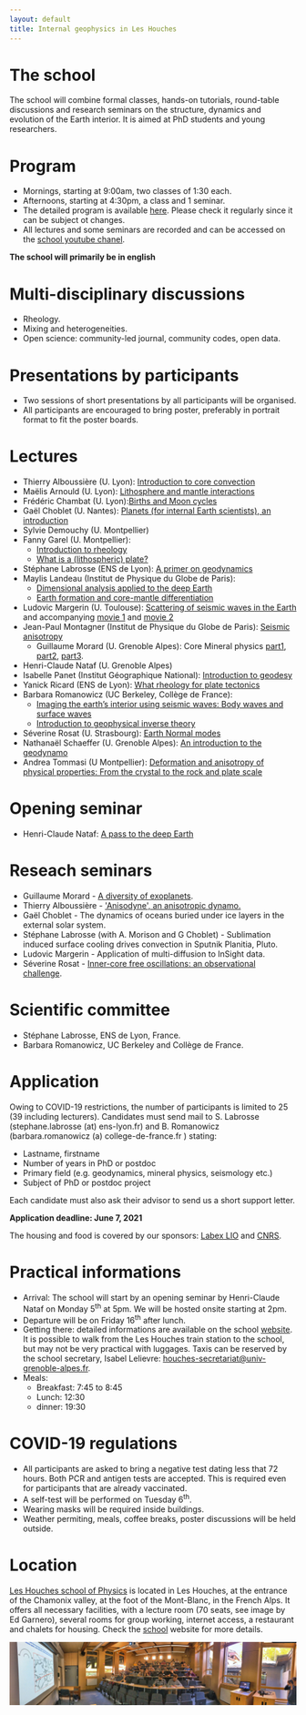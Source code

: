 ```yaml
---
layout: default
title: Internal geophysics in Les Houches
---
```

# The school

The school will combine formal classes, hands-on tutorials,
round-table discussions and research seminars on the structure,
dynamics and evolution of the Earth interior. It is aimed at PhD
students and young researchers.

# Program

* Mornings, starting at 9:00am, two classes of 1:30 each.
* Afternoons, starting at 4:30pm, a class and 1 seminar.
* The detailed program is available
  [here](https://docs.google.com/spreadsheets/d/1BaI8csGiw7poJCB-BrfQDLwmQWXTqBxK_703ya9l8CY/edit?usp=sharing). Please
  check it regularly since it can be subject ot changes.
* All lectures and some seminars are recorded and can be accessed on
  the [school youtube chanel](https://www.youtube.com/c/EcoledePhysiquedesHouches/videos).

**The school will primarily be in english**

# Multi-disciplinary discussions
* Rheology.
* Mixing and heterogeneities.
* Open science: community-led journal, community codes, open data.

# Presentations by participants
* Two sessions of short presentations by all participants will be
organised.
* All participants are encouraged to bring poster, preferably in
  portrait format to fit the poster boards.

# Lectures
* Thierry Alboussière (U. Lyon): [Introduction to core convection](http://perso.ens-lyon.fr/stephane.labrosse/Lectures/TA_core_convection_prepress.pdf)
* Maëlis Arnould (U. Lyon): [Lithosphere and mantle interactions](http://perso.ens-lyon.fr/stephane.labrosse/Lectures/cours_lithosphere_mantle_interactions.pdf)
* Frédéric Chambat (U. Lyon):[Births and Moon cycles](http://perso.ens-lyon.fr/stephane.labrosse/Lectures/chambat_births_moon.pdf)
* Gaël Choblet (U. Nantes):
  [Planets (for internal Earth scientists), an introduction](http://perso.ens-lyon.fr/stephane.labrosse/Lectures/planets.pdf)
* Sylvie Demouchy (U. Montpellier)
* Fanny Garel (U. Montpellier):
  * [Introduction to rheology](http://perso.ens-lyon.fr/stephane.labrosse/Lectures/F_Garel_intro_rheology_LesHouches2021.pdf)
  * [What is a (lithospheric) plate?](http://perso.ens-lyon.fr/stephane.labrosse/Lectures/F_Garel_what_is_a_plate_LesHouches2021.pdf)
* Stéphane Labrosse (ENS de Lyon): [A primer on geodynamics](http://perso.ens-lyon.fr/stephane.labrosse/Lectures/Houches_geodynamics_2021.pdf)
* Maylis Landeau (Institut de Physique du Globe de Paris):
  * [Dimensional analysis applied to the deep Earth](http://perso.ens-lyon.fr/stephane.labrosse/Lectures/Landeau_DimensionalAnalysis.pdf)
  * [Earth formation and core-mantle differentiation](http://perso.ens-lyon.fr/stephane.labrosse/Lectures/Landeau_EarthFormationDifferentiation.pdf)
* Ludovic Margerin (U. Toulouse):
  [Scattering of seismic waves in the Earth](http://perso.ens-lyon.fr/stephane.labrosse/Lectures/Margerin_LesHouchesLM2021.pdf)
  and accompanying [movie 1](http://perso.ens-lyon.fr/stephane.labrosse/Lectures/Margerin_volcano_Ksc.mp4) and [movie 2](http://perso.ens-lyon.fr/stephane.labrosse/Lectures/Margerin_volcano_Ktt.mp4)
* Jean-Paul Montagner (Institut de Physique du Globe de Paris):
  [Seismic anisotropy](http://perso.ens-lyon.fr/stephane.labrosse/Lectures/210709Houches-Montagner.pdf)
  * Guillaume Morard (U. Grenoble Alpes): Core Mineral physics
    [part1](http://perso.ens-lyon.fr/stephane.labrosse/Lectures/Morard_Cours_HP_Tools.pdf),
    [part2](http://perso.ens-lyon.fr/stephane.labrosse/Lectures/Morard_Cours-diagnostics.pdf),
	[part3](http://perso.ens-lyon.fr/stephane.labrosse/Lectures/Morard_Cours-Core.pdf).
* Henri-Claude Nataf (U. Grenoble Alpes)
* Isabelle Panet (Institut Géographique National): [Introduction to geodesy](http://perso.ens-lyon.fr/stephane.labrosse/Lectures/Cours_Intro_Geodesie.pdf)
* Yanick Ricard (ENS de Lyon): [What rheology for plate tectonics](http://perso.ens-lyon.fr/stephane.labrosse/Lectures/Ricard_Houches2021.pdf)
* Barbara Romanowicz (UC Berkeley, Collège de France):
  * [Imaging the earth’s interior using seismic waves: Body waves and surface waves](http://perso.ens-lyon.fr/stephane.labrosse/Lectures/romanowicz-sismo1.pdf)
  * [Introduction to geophysical inverse theory](http://perso.ens-lyon.fr/stephane.labrosse/Lectures/romanowicz-inverse-final.pdf)
* Séverine Rosat (U. Strasbourg): [Earth Normal modes](http://perso.ens-lyon.fr/stephane.labrosse/Lectures/Rosat_modes-propres_light.pdf)
* Nathanaël Schaeffer (U. Grenoble Alpes): [An introduction to the geodynamo](http://perso.ens-lyon.fr/stephane.labrosse/Lectures/geodynamo_houches2021.pdf)
* Andrea Tommasi (U Montpellier): [Deformation and anisotropy of physical properties:
From the crystal to the rock and plate scale](http://perso.ens-lyon.fr/stephane.labrosse/Lectures/2021-Tommasi-Deformation&Anisotropy.pdf)

# Opening seminar
* Henri-Claude Nataf: [A pass to the deep Earth](http://perso.ens-lyon.fr/stephane.labrosse/Lectures/Pass_to_the_Deep_Earth_Nataf_210705_dark.pdf)

# Reseach seminars

* Guillaume Morard - [A diversity of exoplanets](http://perso.ens-lyon.fr/stephane.labrosse/Lectures/Morard_Exoplanets-Depot-2.pdf).
* Thierry Alboussière - ['Anisodyne', an anisotropic dynamo.](http://perso.ens-lyon.fr/stephane.labrosse/Lectures/Anisodyne.pdf)
* Gaël Choblet - The dynamics of oceans buried under ice layers in the
external solar system.
* Stéphane Labrosse (with A. Morison and G Choblet) - Sublimation induced surface cooling drives convection in Sputnik Planitia, Pluto.
* Ludovic Margerin - Application of multi-diffusion to InSight data.
* Séverine Rosat - [Inner-core free oscillations: an observational challenge](http://perso.ens-lyon.fr/stephane.labrosse/Lectures/Rosat_Seminaire1S1.pdf).

# Scientific committee

* Stéphane Labrosse, ENS de Lyon, France.
* Barbara Romanowicz, UC Berkeley and Collège de France.

# Application

Owing to COVID-19 restrictions, the number of participants is limited
to 25 (39 including lecturers). Candidates must send mail to
S. Labrosse (stephane.labrosse (at) ens-lyon.fr) and B. Romanowicz
(barbara.romanowicz (a) college-de-france.fr ) stating:
* Lastname, firstname
* Number of years in PhD or postdoc
* Primary field (e.g. geodynamics, mineral physics, seismology etc.)
* Subject of PhD or postdoc project

Each candidate must also ask their advisor to send us a short support
letter. 

**Application deadline: June 7, 2021**

The housing and food is covered by our sponsors: [Labex LIO](https://lio.universite-lyon.fr/) and [CNRS](http://www.cnrs.fr/en).

# Practical informations
* Arrival: The school will start by an opening seminar by Henri-Claude Nataf on
Monday 5<sup>th</sup> at 5pm. We will be hosted onsite starting at 2pm.
* Departure will be on Friday 16<sup>th</sup> after lunch.
* Getting there: detailed informations are available on the school
  [website](https://www.houches-school-physics.com/practical-information/access/). It
  is possible to walk from the Les Houches train station to the
  school, but may not be very practical with luggages. Taxis can be
  reserved by the school secretary, Isabel Lelievre:
  <houches-secretariat@univ-grenoble-alpes.fr>.
* Meals:
  * Breakfast: 7:45 to 8:45
  * Lunch: 12:30
  * dinner: 19:30
  

# COVID-19 regulations
* All participants are asked to bring a negative test dating less that
  72 hours. Both PCR and antigen tests are accepted. This is required
  even for participants that are already vaccinated.
* A self-test will be performed on Tuesday 6<sup>th</sup>.
* Wearing masks will be required inside buildings.
* Weather permiting, meals, coffee breaks, poster discussions will be
  held outside. 

# Location

[Les Houches school of Physics](https://www.houches-school-physics.com/)
is located in Les Houches, at the entrance of the Chamonix valley, at
the foot of the Mont-Blanc, in the French Alps. It offers all
necessary facilities, with a lecture room (70 seats, see image by Ed Garnero), several rooms
for group working, internet access, a restaurant and chalets for
housing. Check the [school](https://www.houches-school-physics.com/practical-information/facilities/) website for more details.

![LectureRoom](./assets/images/LectureRoom.jpg)
